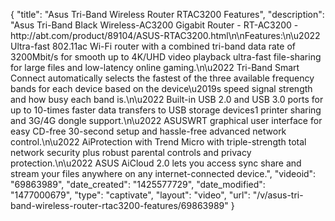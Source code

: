 {
    "title": "Asus Tri-Band Wireless Router RTAC3200 Features",
    "description": "Asus Tri-Band Black Wireless-AC3200 Gigabit Router  - RT-AC3200 - http:\/\/abt.com\/product\/89104\/ASUS-RTAC3200.html\n\nFeatures:\n\u2022 Ultra-fast 802.11ac Wi-Fi router with a combined tri-band data rate of 3200Mbit\/s for smooth up to 4K\/UHD video playback ultra-fast file-sharing for large files and low-latency online gaming.\n\u2022 Tri-Band Smart Connect automatically selects the fastest of the three available frequency bands for each device based on the device\u2019s speed signal strength and how busy each band is.\n\u2022 Built-in USB 2.0 and USB 3.0 ports for up to 10-times faster data transfers to USB storage devices1 printer sharing and 3G\/4G dongle support.\n\u2022 ASUSWRT graphical user interface for easy CD-free 30-second setup and hassle-free advanced network control.\n\u2022 AiProtection with Trend Micro with triple-strength total network security plus robust parental controls and privacy protection.\n\u2022 ASUS AiCloud 2.0 lets you access sync share and stream your files anywhere on any internet-connected device.",
    "videoid": "69863989",
    "date_created": "1425577729",
    "date_modified": "1477000679",
    "type": "captivate",
    "layout": "video",
    "url": "\/v\/asus-tri-band-wireless-router-rtac3200-features\/69863989"
}